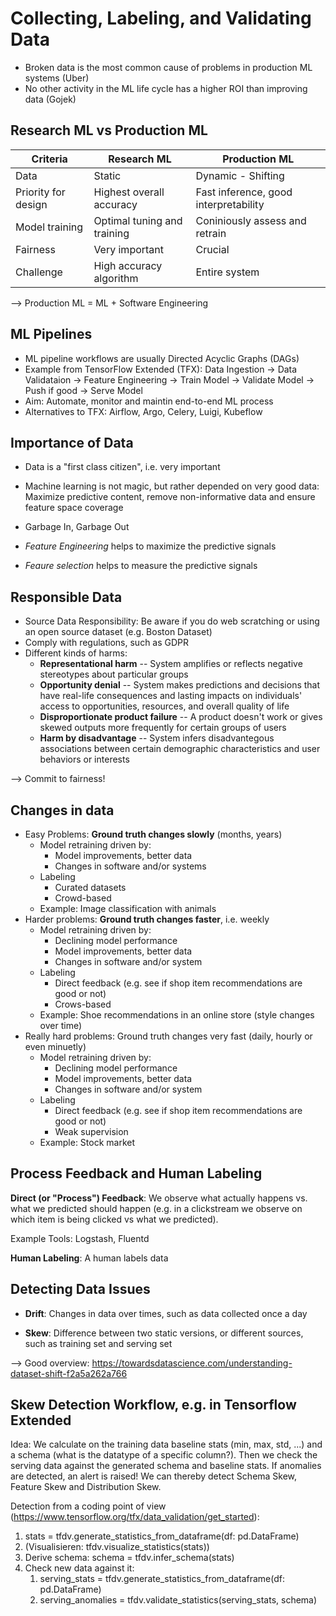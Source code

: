 # Collecting, Labeling, and Validating Data

* Broken data is the most common cause of problems in production ML systems (Uber)
* No other activity in the ML life cycle has a higher ROI than improving data (Gojek)

## Research ML vs Production ML

| Criteria            | Research ML                 | Production ML                         |
| ------------------- | --------------------------- | ------------------------------------- |
| Data                | Static                      | Dynamic - Shifting                    |
| Priority for design | Highest overall accuracy    | Fast inference, good interpretability |
| Model training      | Optimal tuning and training | Coniniously assess and retrain        |
| Fairness            | Very important              | Crucial                               |
| Challenge           | High accuracy algorithm     | Entire system                         |

--> Production ML = ML + Software Engineering

## ML Pipelines
* ML pipeline workflows are usually Directed Acyclic Graphs (DAGs) 
* Example from TensorFlow Extended (TFX): Data Ingestion -> Data Validataion -> Feature Engineering -> Train Model -> Validate Model -> Push if good -> Serve Model
* Aim: Automate, monitor and maintin end-to-end ML process
* Alternatives to TFX: Airflow, Argo, Celery, Luigi, Kubeflow

## Importance of Data
* Data is a "first class citizen", i.e. very important
* Machine learning is not magic, but rather depended on very good data: Maximize predictive content, remove non-informative data and ensure feature space coverage
* Garbage In, Garbage Out

* *Feature Engineering* helps to maximize the predictive signals
* *Feaure selection* helps to measure the predictive signals

## Responsible Data
* Source Data Responsibility: Be aware if you do web scratching or using an open source dataset (e.g. Boston Dataset)
* Comply with regulations, such as GDPR
* Different kinds of harms:
  * **Representational harm** -- System amplifies or reflects negative stereotypes about particular groups
  * **Opportunity denial** -- System makes predictions and decisions that have real-life consequences and lasting impacts on individuals' access to opportunities, resources, and overall quality of life
  * **Disproportionate product failure** -- A product doesn't work or gives skewed outputs more frequently for certain groups of users
  * **Harm by disadvantage** -- System infers disadvantegous associations between certain demographic characteristics and user behaviors or interests

--> Commit to fairness!

## Changes in data

* Easy Problems: **Ground truth changes slowly** (months, years)
  * Model retraining driven by:
    * Model improvements, better data
    * Changes in software and/or systems
  * Labeling
    * Curated datasets
    * Crowd-based
  * Example: Image classification with animals
* Harder problems: **Ground truth changes faster**, i.e. weekly
  * Model retraining driven by:
    * Declining model performance
    * Model improvements, better data
    * Changes in software and/or system
  * Labeling
    * Direct feedback (e.g. see if shop item recommendations are good or not)
    * Crows-based
  * Example:  Shoe recommendations in an online store (style changes over time)
* Really hard problems: Ground truth changes very fast (daily, hourly or even minuetly)
  * Model retraining driven by:
    * Declining model performance
    * Model improvements, better data
    * Changes in software and/or system
  * Labeling
    * Direct feedback (e.g. see if shop item recommendations are good or not)
    * Weak supervision
  * Example:  Stock market

## Process Feedback and Human Labeling
**Direct (or "Process") Feedback**: We observe what actually happens vs. what we predicted should happen (e.g. in a clickstream we observe on which item is being clicked vs what we predicted).

Example Tools: Logstash, Fluentd

**Human Labeling**: A human labels data

## Detecting Data Issues

* **Drift**: Changes in data over times, such as data collected once a day

* **Skew**: Difference between two static versions, or different sources, such as training set and serving set
  
--> Good overview: https://towardsdatascience.com/understanding-dataset-shift-f2a5a262a766


## Skew Detection Workflow, e.g. in Tensorflow Extended

Idea: We calculate on the training data baseline stats (min, max, std, ...) and a schema (what is the datatype of a specific column?). Then we check the serving data against the generated schema and baseline stats. If anomalies are detected, an alert is raised! We can thereby detect Schema Skew, Feature Skew and Distribution Skew.

Detection from a coding point of view (https://www.tensorflow.org/tfx/data_validation/get_started):

1.  stats = tfdv.generate_statistics_from_dataframe(df: pd.DataFrame)
2.  (Visualisieren: tfdv.visualize_statistics(stats))
3.  Derive schema: schema = tfdv.infer_schema(stats)
4.  Check new data against it:
    1.  serving_stats = tfdv.generate_statistics_from_dataframe(df: pd.DataFrame)
    2.  serving_anomalies = tfdv.validate_statistics(serving_stats, schema)